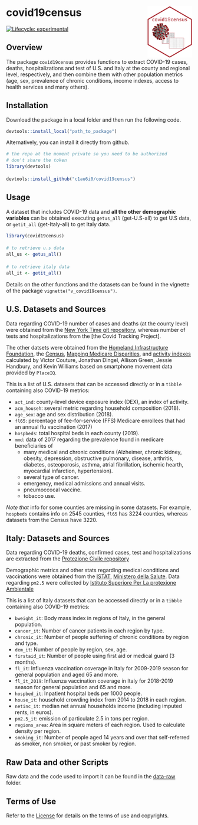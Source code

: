 
<!-- README.md is generated from README.Rmd. Please edit that file -->

# covid19census <img src='inst/img/hexsticker.png' align="right" height="139" >

<!-- badges: start -->

[![Lifecycle:
experimental](https://img.shields.io/badge/lifecycle-experimental-orange.svg)](https://www.tidyverse.org/lifecycle/#experimental)
<!-- badges: end -->

## Overview

The package `covid19census` provides functions to extract COVID-19
cases, deaths, hospitalizations and test of U.S. and Italy at the county
and regional level, respectively, and then combine them with other
population metrics (age, sex, prevalence of chronic conditions, income
indexes, access to health services and many others).

## Installation

Download the package in a local folder and then run the following code.

``` r
devtools::install_local("path_to_package")
```

Alternatively, you can install it directly from github.

``` r
# the repo at the moment private so you need to be authorized 
# don't share the token
library(devtools)

devtools::install_github("c1au6i0/covid19census")
```

## Usage

A dataset that includes COVID-19 data and **all the other demographic
variables** can be obtained executing `getus_all` (get-U.S-all) to get
U.S data, or `getit_all` (get-Italy-all) to get Italy data.

``` r
library(covid19census)

# to retrieve u.s data
all_us <- getus_all()

# to retrieve italy data
all_it <- getit_all()
```

Details on the other functions and the datasets can be found in the
vignette of the package `vignette("v_covid19census")`.

## U.S. Datasets and Sources

Data regarding COVID-19 number of cases and deaths (at the county level)
were obtained from the [New York Time git
repository](https://github.com/nytimes/covid-19-data), whereas number of
tests and hospitalizations from the \[the Covid Tracking Project\].

The other datsets were obtained from the [Homeland Infrastructure
Foundation](https://hifld-geoplatform.opendata.arcgis.com/datasets/hospitals/data?page=18),
the [Census](https://data.census.gov/cedsci/table?q=United%20States),
[Mapping Medicare
Disparities](https://data.cms.gov/mapping-medicare-disparities), and
[activity
indexes](https://github.com/COVIDExposureIndices/COVIDExposureIndices)
calculated by Victor Couture, Jonathan Dingel, Allison Green, Jessie
Handbury, and Kevin Williams based on smartphone movement data provided
by `PlaceIQ`.

This is a list of U.S. datasets that can be accessed directly or in a
`tibble` containing also COVID-19 metrics:

  - `act_ind`: county-level device exposure index (DEX), an index of
    activity.
  - `acm_househ`: several metric regarding household composition (2018).
  - `age_sex`: age and sex distribution (2018).
  - `fl65`: percentage of fee-for-service (FFS) Medicare enrollees that
    had an annual flu vaccination (2017)
  - `hospbeds`: total hospital beds in each county (2019).
  - `mmd`: data of 2017 regarding the prevalence found in medicare
    beneficiaries of
      - many medical and chronic conditions (Alzheimer, chronic kidney,
        obesity, depression, obstructive pulmonary, disease, arthritis,
        diabetes, osteoporosis, asthma, atrial fibrillation, ischemic
        hearth, myocardial infarction, hypertension).
      - several type of cancer.
      - emergency, medical admissions and annual visits.
      - pneumoccocal vaccine.
      - tobacco use.

*Note that* info for some counties are missing in some datasets. For
example, `hospbeds` contains info on 2545 counties, `fl65` has 3224
counties, whereas datasets from the Census have 3220.

## Italy: Datasets and Sources

Data regarding COVID-19 deaths, confirmed cases, test and
hospitalizations are extracted from the [Protezione Civile
repository](https://github.com/pcm-dpc/COVID-19)

Demographic metrics and other stats regarding medical conditions and
vaccinations were obtained from the
[ISTAT](http://dati.istat.it/?lang=en), [Ministero della
Salute](http://www.salute.gov.it/portale/home.html). Data regarding
`pm2.5` were collected by [Istituto Superiore Per La protexione
Ambientale](https://annuario.isprambiente.it/pon/basic/14)

This is a list of Italy datasets that can be accessed directly or in a
`tibble` containing also COVID-19 metrics:

  - `bweight_it`: Body mass index in regions of Italy, in the general
    population.
  - `cancer_it`: Number of cancer patients in each region by type.
  - `chronic_it`: Number of people suffering of chronic conditions by
    region and type.
  - `dem_it`: Number of people by region, sex, age.
  - `firstaid_it`: Number of people using first aid or medical guard (3
    months).
  - `fl_it`: Influenza vaccination coverage in Italy for 2009-2019
    season for general population and aged 65 and more.
  - `fl_it_2019`: Influenza vaccination coverage in Italy for 2018-2019
    season for general population and 65 and more.
  - `hospbed_it`: Inpatient hospital beds per 1000 people.
  - `house_it`: household crowding index from 2014 to 2018 in each
    region.
  - `netinc_it`: median net annual households income (including imputed
    rents, in euros).
  - `pm2.5_it`: emission of particulate 2.5 in tons per region.
  - `regions_area`: Area in square meters of each region. Used to
    calculate density per region.
  - `smoking_it`: Number of people aged 14 years and over that
    self-referred as smoker, non smoker, or past smoker by region.

## Raw Data and other Scripts

Raw data and the code used to import it can be found in the
[data-raw](https://github.com/c1au6i0/convid19census/tree/master/data-raw)
folder.

## Terms of Use

Refer to the
[License](https://github.com/c1au6i0/covid19census/blob/master/LICENSE.md)
for details on the terms of use and copyrights.
